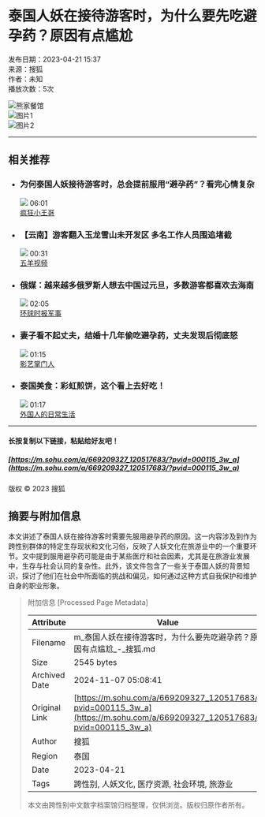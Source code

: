 # 泰国人妖在接待游客时，为什么要先吃避孕药？原因有点尴尬

发布日期：2023-04-21 15:37  
来源：搜狐  
作者：未知  
播放次数：5次  

![熊家餐馆](http://03e1181bba1cf.cdn.sohucs.com/files/1695809599254.png)  
![图片1](//e3f49eaa46b57.cdn.sohucs.com/c_lfill,w_1920,h_800,g_face/sscs/2023/4/21/15/7/6_187b40d03fag128SysCutcloudSrcimag_439834261_7_3b.jpg)  
![图片2](//e3f49eaa46b57.cdn.sohucs.com/c_lfill,w_1920,h_800,g_face/sscs/2023/4/21/15/7/6_187b40d03fag128SysCutcloudSrcimag_439834261_7_3b.jpg)

---

## 相关推荐  

- ### 为何泰国人妖接待游客时，总会提前服用“避孕药”？看完心情复杂  
    ![](//q1.itc.cn/c_lfill,w_1920,h_800,g_face/images01/20240814/6b8548ae7ad1425b847a1fb30075dc54.png) 06:01  
    [疯狂小王哥](http://mp.sohu.com/profile?xpt=MDJiNGIyZjItY2UzMS00NjA0LWEyYzQtYTgxMGFmZjcxNTNl&spm=smwp.vd-land.fd-d.1.17309561105354kzQONk)

- ### 【云南】游客翻入玉龙雪山未开发区 多名工作人员围追堵截  
    ![](//q2.itc.cn/c_lfill,w_1920,h_800,g_face/images03/20241106/0cd490c7d4984d8aac8da612f37d44bc.jpeg) 00:31  
    [五羊视频](http://mp.sohu.com/profile?xpt=NjljOWU3MmItNWM3MC00NTRhLWJjNDItZDk4ZDQ5NjdlNjdm&spm=smwp.vd-land.fd-d.2.17309561105354kzQONk)

- ### 俄媒：越来越多俄罗斯人想去中国过元旦，多数游客都喜欢去海南  
    ![](//q9.itc.cn/c_lfill,w_1920,h_800,g_face/images03/20241106/002aaabe1b904997a867fef5a9bad160.jpeg) 02:05  
    [环球时报军事](http://mp.sohu.com/profile?xpt=YTJmOTZhMDQtODQxZC00OGI0LWIwYjctODM3MWIxZjFhYzFk&spm=smwp.vd-land.fd-d.3.17309561105354kzQONk)

- ### 妻子看不起丈夫，结婚十几年偷吃避孕药，丈夫发现后彻底怒  
    ![](//q3.itc.cn/c_lfill,w_1920,h_800,g_face/images01/20240909/13f0e17886e24c13b45a8c32b8fd9220.jpeg) 01:15  
    [影艺掌门人](http://mp.sohu.com/profile?xpt=YmYxMDBhNGEtOTYyMC00NjdjLWJjYzctMjA5NzlhNWQ0MDA0&spm=smwp.vd-land.fd-d.4.17309561105354kzQONk)

- ### 泰国美食：彩虹煎饼，这个看上去好吃！  
    ![](//q8.itc.cn/c_lfill,w_1920,h_800,g_face/images01/20241107/bcc3c02933b64b7db3377346da9ed5f8.jpeg) 01:17  
    [外国人的日常生活](http://mp.sohu.com/profile?xpt=NGRlNzI0ZDAtNzNlMi00ZjU4LWEyM2MtZjk3OGJmNjg2NDJj&spm=smwp.vd-land.fd-d.5.17309561105354kzQONk)

---

#### 长按复制以下链接，粘贴给好友吧！  
##### [https://m.sohu.com/a/669209327_120517683/?pvid=000115_3w_a](https://m.sohu.com/a/669209327_120517683/?pvid=000115_3w_a)  

版权 © 2023 搜狐  


## 摘要与附加信息

<!-- tcd_abstract -->
本文讲述了泰国人妖在接待游客时需要先服用避孕药的原因。这一内容涉及到作为跨性别群体的特定生存现状和文化习俗，反映了人妖文化在旅游业中的一个重要环节。文中提到服用避孕药可能是由于某些医疗和社会因素，尤其是在旅游业发展中，生存与社会认同的复杂性。此外，该文件包含了一些关于泰国人妖的背景知识，探讨了他们在社会中所面临的挑战和偏见，如何通过这种方式自我保护和维护自身的职业形象。
<!-- tcd_abstract_end -->

> 附加信息 [Processed Page Metadata]
>
> | Attribute       | Value                                  |
> |-----------------|----------------------------------------|
> | Filename        | m_泰国人妖在接待游客时，为什么要先吃避孕药？原因有点尴尬_-_搜狐.md                             |
> | Size            | 2545 bytes                           |
> | Archived Date   | 2024-11-07 05:08:41                             |
> | Original Link   | [https://m.sohu.com/a/669209327_120517683/?pvid=000115_3w_a](https://m.sohu.com/a/669209327_120517683/?pvid=000115_3w_a)                       |
> | Author          | 搜狐                               |
> | Region          | 泰国                               |
> | Date            | 2023-04-21                                 |
> | Tags            | 跨性别, 人妖文化, 医疗资源, 社会环境, 旅游业                                 |
>
> 本文由跨性别中文数字档案馆归档整理，仅供浏览。版权归原作者所有。
>